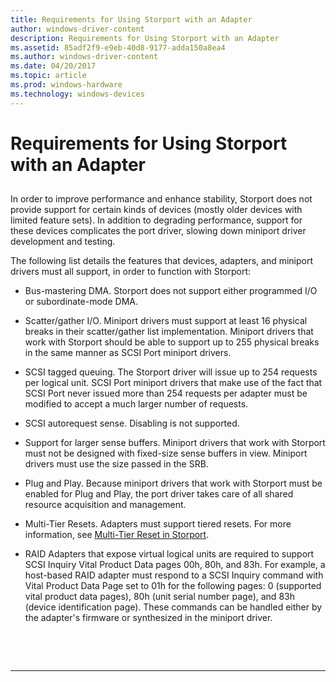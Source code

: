 ```yaml
---
title: Requirements for Using Storport with an Adapter
author: windows-driver-content
description: Requirements for Using Storport with an Adapter
ms.assetid: 85adf2f9-e9eb-40d8-9177-adda150a8ea4
ms.author: windows-driver-content
ms.date: 04/20/2017
ms.topic: article
ms.prod: windows-hardware
ms.technology: windows-devices
---
```


# Requirements for Using Storport with an Adapter


## <span id="ddk_requirements_for_using_storport_with_an_adapter_kg"></span><span id="DDK_REQUIREMENTS_FOR_USING_STORPORT_WITH_AN_ADAPTER_KG"></span>


In order to improve performance and enhance stability, Storport does not provide support for certain kinds of devices (mostly older devices with limited feature sets). In addition to degrading performance, support for these devices complicates the port driver, slowing down miniport driver development and testing.

The following list details the features that devices, adapters, and miniport drivers must all support, in order to function with Storport:

-   Bus-mastering DMA. Storport does not support either programmed I/O or subordinate-mode DMA.

-   Scatter/gather I/O. Miniport drivers must support at least 16 physical breaks in their scatter/gather list implementation. Miniport drivers that work with Storport should be able to support up to 255 physical breaks in the same manner as SCSI Port miniport drivers.

-   SCSI tagged queuing. The Storport driver will issue up to 254 requests per logical unit. SCSI Port miniport drivers that make use of the fact that SCSI Port never issued more than 254 requests per adapter must be modified to accept a much larger number of requests.

-   SCSI autorequest sense. Disabling is not supported.

-   Support for larger sense buffers. Miniport drivers that work with Storport must not be designed with fixed-size sense buffers in view. Miniport drivers must use the size passed in the SRB.

-   Plug and Play. Because miniport drivers that work with Storport must be enabled for Plug and Play, the port driver takes care of all shared resource acquisition and management.

-   Multi-Tier Resets. Adapters must support tiered resets. For more information, see [Multi-Tier Reset in Storport](multi-tier-reset-in-storport.md).

-   RAID Adapters that expose virtual logical units are required to support SCSI Inquiry Vital Product Data pages 00h, 80h, and 83h. For example, a host-based RAID adapter must respond to a SCSI Inquiry command with Vital Product Data Page set to 01h for the following pages: 0 (supported vital product data pages), 80h (unit serial number page), and 83h (device identification page). These commands can be handled either by the adapter's firmware or synthesized in the miniport driver.

 

 


--------------------


